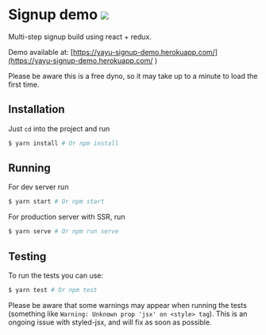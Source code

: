 # Signup demo [![](https://travis-ci.org/datyayu/signup-demo.svg?branch=master)](https://travis-ci.org/datyayu/signup-demo)

Multi-step signup build using react + redux.

Demo available at: [https://yayu-signup-demo.herokuapp.com/](https://yayu-signup-demo.herokuapp.com/ )

Please be aware this is a free dyno, so it may take up to a minute to load the first time.

## Installation
Just `cd` into the project and run
```sh
$ yarn install # Or npm install
```

## Running
For dev server run
```sh
$ yarn start # Or npm start
```

For production server with SSR, run
```sh
$ yarn serve # Or npm run serve
```

## Testing
To run the tests you can use:
```sh
$ yarn test # Or npm test
```

Please be aware that some warnings may appear when running the tests (something like `Warning: Unknown prop 'jsx' on <style> tag`). This is an ongoing issue with styled-jsx, and will fix as soon as possible.

